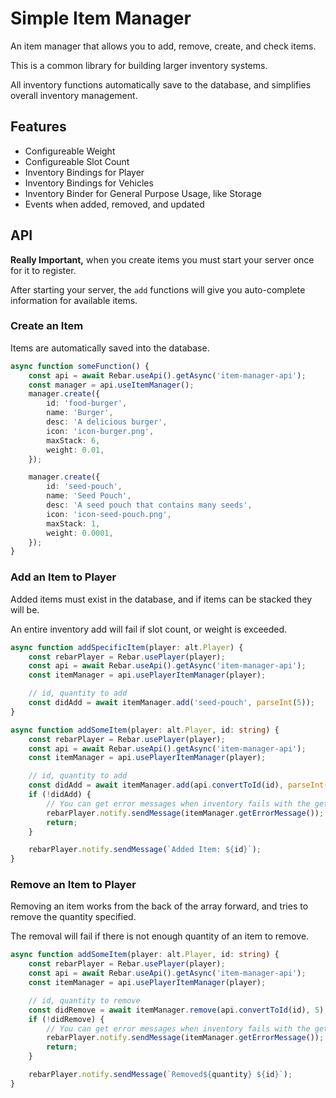 # Simple Item Manager

An item manager that allows you to add, remove, create, and check items.

This is a common library for building larger inventory systems.

All inventory functions automatically save to the database, and simplifies overall inventory management.

## Features

-   Configureable Weight
-   Configureable Slot Count
-   Inventory Bindings for Player
-   Inventory Bindings for Vehicles
-   Inventory Binder for General Purpose Usage, like Storage
-   Events when added, removed, and updated

## API

**Really Important,** when you create items you must start your server once for it to register.

After starting your server, the `add` functions will give you auto-complete information for available items.

### Create an Item

Items are automatically saved into the database.

```ts
async function someFunction() {
    const api = await Rebar.useApi().getAsync('item-manager-api');
    const manager = api.useItemManager();
    manager.create({
        id: 'food-burger',
        name: 'Burger',
        desc: 'A delicious burger',
        icon: 'icon-burger.png',
        maxStack: 6,
        weight: 0.01,
    });

    manager.create({
        id: 'seed-pouch',
        name: 'Seed Pouch',
        desc: 'A seed pouch that contains many seeds',
        icon: 'icon-seed-pouch.png',
        maxStack: 1,
        weight: 0.0001,
    });
}
```

### Add an Item to Player

Added items must exist in the database, and if items can be stacked they will be.

An entire inventory add will fail if slot count, or weight is exceeded.

```ts
async function addSpecificItem(player: alt.Player) {
    const rebarPlayer = Rebar.usePlayer(player);
    const api = await Rebar.useApi().getAsync('item-manager-api');
    const itemManager = api.usePlayerItemManager(player);

    // id, quantity to add
    const didAdd = await itemManager.add('seed-pouch', parseInt(5));
}

async function addSomeItem(player: alt.Player, id: string) {
    const rebarPlayer = Rebar.usePlayer(player);
    const api = await Rebar.useApi().getAsync('item-manager-api');
    const itemManager = api.usePlayerItemManager(player);

    // id, quantity to add
    const didAdd = await itemManager.add(api.convertToId(id), parseInt(5));
    if (!didAdd) {
        // You can get error messages when inventory fails with the getErrorMessage function
        rebarPlayer.notify.sendMessage(itemManager.getErrorMessage());
        return;
    }

    rebarPlayer.notify.sendMessage(`Added Item: ${id}`);
}
```

### Remove an Item to Player

Removing an item works from the back of the array forward, and tries to remove the quantity specified.

The removal will fail if there is not enough quantity of an item to remove.

```ts
async function addSomeItem(player: alt.Player, id: string) {
    const rebarPlayer = Rebar.usePlayer(player);
    const api = await Rebar.useApi().getAsync('item-manager-api');
    const itemManager = api.usePlayerItemManager(player);

    // id, quantity to remove
    const didRemove = await itemManager.remove(api.convertToId(id), 5);
    if (!didRemove) {
        // You can get error messages when inventory fails with the getErrorMessage function
        rebarPlayer.notify.sendMessage(itemManager.getErrorMessage());
        return;
    }

    rebarPlayer.notify.sendMessage(`Removed${quantity} ${id}`);
}
```
